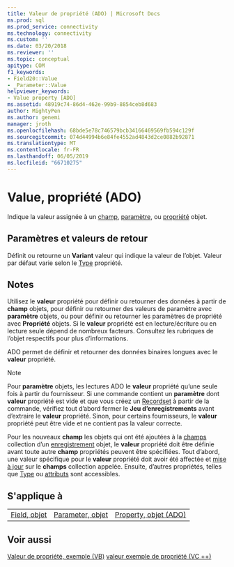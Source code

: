 ```yaml
---
title: Valeur de propriété (ADO) | Microsoft Docs
ms.prod: sql
ms.prod_service: connectivity
ms.technology: connectivity
ms.custom: ''
ms.date: 03/20/2018
ms.reviewer: ''
ms.topic: conceptual
apitype: COM
f1_keywords:
- Field20::Value
- _Parameter::Value
helpviewer_keywords:
- Value property [ADO]
ms.assetid: 48919c74-86d4-462e-99b9-8854ceb8d683
author: MightyPen
ms.author: genemi
manager: jroth
ms.openlocfilehash: 68bde5e78c746579bcb34166469569fb594c129f
ms.sourcegitcommit: 074d44994b6e84fe4552ad4843d2ce0882b92871
ms.translationtype: MT
ms.contentlocale: fr-FR
ms.lasthandoff: 06/05/2019
ms.locfileid: "66710275"
---
```

# <a name="value-property-ado"></a>Value, propriété (ADO)

Indique la valeur assignée à un [champ](../../../ado/reference/ado-api/field-object.md), [paramètre](../../../ado/reference/ado-api/parameter-object.md), ou [propriété](../../../ado/reference/ado-api/property-object-ado.md) objet.
  
## <a name="settings-and-return-values"></a>Paramètres et valeurs de retour

Définit ou retourne un **Variant** valeur qui indique la valeur de l’objet. Valeur par défaut varie selon le [Type](../../../ado/reference/ado-api/type-property-ado.md) propriété.
  
## <a name="remarks"></a>Notes

Utilisez le **valeur** propriété pour définir ou retourner des données à partir de **champ** objets, pour définir ou retourner des valeurs de paramètre avec **paramètre** objets, ou pour définir ou retourner les paramètres de propriété avec **Propriété** objets. Si le **valeur** propriété est en lecture/écriture ou en lecture seule dépend de nombreux facteurs. Consultez les rubriques de l’objet respectifs pour plus d’informations.

ADO permet de définir et retourner des données binaires longues avec le **valeur** propriété.
  
> [!NOTE]
> Pour **paramètre** objets, les lectures ADO le **valeur** propriété qu’une seule fois à partir du fournisseur. Si une commande contient un **paramètre** dont **valeur** propriété est vide et que vous créez un [Recordset](../../../ado/reference/ado-api/recordset-object-ado.md) à partir de la commande, vérifiez tout d’abord fermer le  **Jeu d’enregistrements** avant d’extraire le **valeur** propriété. Sinon, pour certains fournisseurs, le **valeur** propriété peut être vide et ne contient pas la valeur correcte.
> 
> Pour les nouveaux **champ** les objets qui ont été ajoutées à la [champs](../../../ado/reference/ado-api/fields-collection-ado.md) collection d’un [enregistrement](../../../ado/reference/ado-api/record-object-ado.md) objet, le **valeur** propriété doit être définie avant toute autre **champ** propriétés peuvent être spécifiées. Tout d’abord, une valeur spécifique pour le **valeur** propriété doit avoir été affectée et [mise à jour](../../../ado/reference/ado-api/update-method.md) sur le **champs** collection appelée. Ensuite, d’autres propriétés, telles que [Type](../../../ado/reference/ado-api/type-property-ado.md) ou [attributs](../../../ado/reference/ado-api/attributes-property-ado.md) sont accessibles.
  
## <a name="applies-to"></a>S'applique à
  
||||  
|-|-|-|  
|[Field, objet](../../../ado/reference/ado-api/field-object.md)|[Parameter, objet](../../../ado/reference/ado-api/parameter-object.md)|[Property, objet (ADO)](../../../ado/reference/ado-api/property-object-ado.md)|
  
## <a name="see-also"></a>Voir aussi

[Valeur de propriété, exemple (VB)](../../../ado/reference/ado-api/value-property-example-vb.md)
[valeur exemple de propriété (VC ++)](../../../ado/reference/ado-api/value-property-example-vc.md) 
